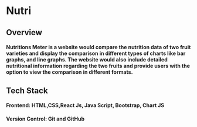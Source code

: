 # Nutri


## Overview 

#### Nutritions Meter is a website would compare the nutrition data of two fruit varieties and display the comparison in different types of charts like bar graphs, and line graphs. The website would also include detailed nutritional information regarding the two fruits and provide users with the option to view the comparison in different formats.

## Tech Stack

#### Frontend: HTML,CSS,React Js, Java Script, Bootstrap, Chart JS
#### Version Control: Git and GitHub
